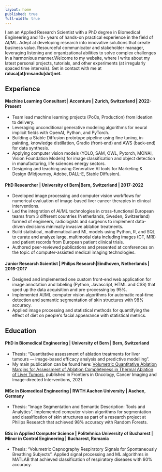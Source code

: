 ```yaml
---
layout: home
published: true
full-width: true
---
```


I am an Applied Research Scientist with a PhD degree in Biomedical Engineering and 10+ years of hands-on practical experience in the field of AI/ML. Adept at developing research into innovative solutions that create business value. Resourceful communicator and stakeholder manager, leveraging listening and organizational abilities to solve complex challenges in a harmonious manner.Welcome to my website, where I write about my latest personal projects, tutorials, and other experiments (at irregularly spaced time intervals). Get in contact with me at **raluca[at]rmsandu[dot]net**.

<!-- Your resume content goes here -->
<div id="resume-content">
    <h2>Experience</h2>
    <div class="job">
        <h4 class="job-title">Machine Learning Consultant | Accenture | Zurich, Switzerland | 2022-Present</h4>
        <div class="job-description">
            <ul>
                <li>Team lead machine learning projects (PoCs, Production) from ideation to delivery.</li>
                <li>Leveraging unconditional generative modeling algorithms for neural implicit fields with OpenAI, Python, and PyTorch.</li>
                <li>Building a Stable Diffusion prototype pipeline using fine tuning, in-painting, knowledge distillation, Gradio (front-end) and AWS (back-end) for data synthesis.</li>
                <li>Applying computer vision models (YOLO, SAM, OWL, Pytorch, MONAI, Vision Foundation Models) for image classification and object detection in manufacturing, life sciences energy sectors.</li>
                <li>Designing and teaching using Generative AI tools for Marketing & Design (Midjourney, Adobe, DALL-E, Stable Diffusion).</li>
            </ul>
        </div>
    </div>
    <div class="job">
        <h4 class="job-title">PhD Researcher | University of Bern|Bern, Switzerland | 2017-2022</h4>
        <div class="job-description">
            <ul>
                <li>Developed image processing and computer vision workflows for numerical evaluation of image-based liver cancer therapies in clinical interventions.</li>
                <li>Led the integration of AI/ML technologies in cross-functional European teams from 3 different countries (Netherlands, Sweden, Switzerland) formed of engineers, radiologists and surgeons to implement data-driven decisions minimally invasive ablation treatments.</li>
                <li>Build statistical, mathematical and ML models using Python, R, and SQL to curate and analyze large, multimodal data including images (CT, MRI) and patient records from European patient clinical trials.</li>
                <li>Authored peer-reviewed publications and presented at conferences on the topic of computer-assisted medical imaging technologies.</li>
            </ul>
        </div>
    </div>
        <div class="job">
        <h4 class="job-title">Junior Research Scientist | Philips Research|Eindhoven, Netherlands | 2016-2017 </h4>
        <div class="job-description">
            <ul>
                <li>Designed and implemented one custom front-end web application for image annotation and labeling (Python, Javascript, HTML and CSS) that sped up the data acquisition and pre-processing by 95%.</li>
                <li>Implemented AI/ML computer vision algorithms for automatic real-time detection and semantic segmentation of skin structures with 98% accuracy.</li>
                <li>Applied image processing and statistical methods for quantifying the effect of diet on people's facial appearance with statistical metrics.</li>
            </ul>
        </div>
    </div>
    <h2>Education</h2>
    <div class="job">
        <h4 class="job-title">PhD in Biomedical Engineering | University of Bern | Bern, Switzerland</h4>
        <div class="job-description">
            <ul>
                <li>Thesis: “Quantitative assessment of ablation treatments for liver tumours — image-based efficacy analysis and predictive modelling”.</li>
                <li>My main publication can be found here: <a href="https://www.frontiersin.org/journals/oncology/articles/10.3389/fonc.2021.623098/full">Volumetric Quantitative Ablation Margins for Assessment of Ablation Completeness in Thermal Ablation of Liver Tumors</a>, published in Frontiers in Oncology, Cancer Imaging and Image-directed Interventions, 2021.</li>
            </ul>
        </div>
    </div>
    <div class="job">
        <h4 class="job-title">MSc in Biomedical Engineering | RWTH Aachen University | Aachen, Germany</h4>
        <div class="job-description">
            <ul>
                <li>Thesis: “Image Segmentation and Semantic Description: Tools and Analytics”. Implemented computer vision algorithms for segmentation and classification of skin structures as part of a research project at Philips Research that achieved 98% accuracy with Random Forests.</li>
            </ul>
        </div>
    </div>
    <div class="job">
        <h4 class="job-title">BSc in Applied Computer Science | Politehnica University of Bucharest | Minor in Control Engineering | Bucharest, Romania</h4>
        <div class="job-description">
            <ul>
                <li>Thesis: “Volumetric Capnography Respiratory Signals for Spontaneously Breathing Subjects”. Applied signal processing and ML algorithms in MATLAB that achieved classification of respiratory diseases with 90% accuracy.</li>
            </ul>
        </div>
    </div>
</div>
